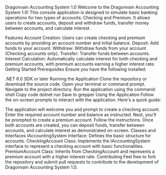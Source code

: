 Dragonvain Accounting System 1.0
Welcome to the Dragonvain Accounting System 1.0! This console application is designed to simulate basic banking operations for two types of accounts: Checking and Premium. It allows users to create accounts, deposit and withdraw funds, transfer money between accounts, and calculate interest.

Features
Account Creation: Users can create checking and premium accounts by providing an account number and initial balance.
Deposit: Add funds to your account.
Withdraw: Withdraw funds from your account (Checking accounts only).
Transfer: Transfer funds between accounts.
Interest Calculation: Automatically calculate interest for both checking and premium accounts, with premium accounts earning a higher interest rate.
Getting Started
Prerequisites
Ensure you have the following installed:

.NET 6.0 SDK or later
Running the Application
Clone the repository or download the source code.
Open your terminal or command prompt.
Navigate to the project directory.
Run the application using the command:
shell
Copy code
dotnet run
Save to grepper
Using the Application
Follow the on-screen prompts to interact with the application. Here's a quick guide:

The application will welcome you and prompt to create a checking account.
Enter the required account number and balance as instructed.
Next, you'll be prompted to create a premium account. Follow the instructions.
Once both accounts are created, you can deposit funds, transfer between accounts, and calculate interest as demonstrated on-screen.
Classes and Interfaces
IAccountingSystem Interface: Defines the basic structure for accounts.
CheckingAccount Class: Implements the IAccountingSystem interface to represent a checking account with basic functionalities.
PremiumAccount Class: Inherits from CheckingAccount and represents a premium account with a higher interest rate.
Contributing
Feel free to fork the repository and submit pull requests to contribute to the development of Dragonvain Accounting System 1.0.
